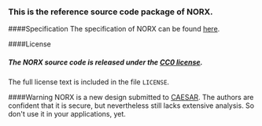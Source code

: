 ### This is the reference source code package of NORX.

####Specification
The specification of NORX can be found [here](https://norx.io/data/norx.pdf).


####License
##### The NORX source code is released under the [CC0 license](https://creativecommons.org/publicdomain/zero/1.0/).

The full license text is included in the file `LICENSE`.

####Warning
NORX is a new design submitted to [CAESAR](http://competitions.cr.yp.to/caesar.html). The authors are confident
that it is secure, but nevertheless still lacks extensive analysis. So don't use it in your applications, yet.
